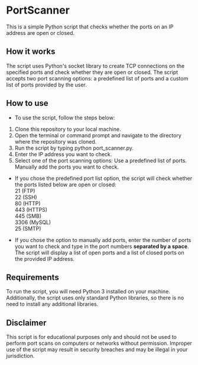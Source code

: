 # PortScanner
This is a simple Python script that checks whether the ports on an IP address are open or closed.

## How it works
The script uses Python's socket library to create TCP connections on the specified ports and check whether they are open or closed. The script accepts two port scanning options: a predefined list of ports and a custom list of ports provided by the user.

## How to use
- To use the script, follow the steps below:
1. Clone this repository to your local machine.
2. Open the terminal or command prompt and navigate to the directory where the repository was cloned.
3. Run the script by typing python port_scanner.py.
4. Enter the IP address you want to check.
5. Select one of the port scanning options:
Use a predefined list of ports.
Manually add the ports you want to check.  

- If you chose the predefined port list option, the script will check whether the ports listed below are open or closed:  
21 (FTP)  
22 (SSH)  
80 (HTTP)  
443 (HTTPS)  
445 (SMB)  
3306 (MySQL)  
25 (SMTP)  

- If you chose the option to manually add ports, enter the number of ports you want to check and type in the port numbers **separated by a space**.
The script will display a list of open ports and a list of closed ports on the provided IP address.

## Requirements
To run the script, you will need Python 3 installed on your machine. Additionally, the script uses only standard Python libraries, so there is no need to install any additional libraries.

## Disclaimer
This script is for educational purposes only and should not be used to perform port scans on computers or networks without permission. Improper use of the script may result in security breaches and may be illegal in your jurisdiction.
